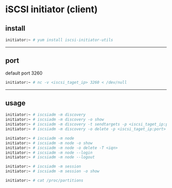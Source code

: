# iSCSI initiator (client)

## install

```bash
initiator:~ # yum install iscsi-initiator-utils
```


---

## port

default port 3260

```bash
initiator:~ # nc -v <iscsi_taget_ip> 3260 < /dev/null
```


---

## usage

```bash
initiator:~ # iscsiadm -m discovery
initiator:~ # iscsiadm -m discovery -o show
initiator:~ # iscsiadm -m discovery -t sendtargets -p <iscsi_taget_ip:port>
initiator:~ # iscsiadm -m discovery -o delete -p <iscsi_taget_ip:port>

initiator:~ # iscsiadm -m node
initiator:~ # iscsiadm -m node -o show
initiator:~ # iscsiadm -m node -o delete -T <iqn>
initiator:~ # iscsiadm -m node --login
initiator:~ # iscsiadm -m node --logout

initiator:~ # iscsiadm -m session
initiator:~ # iscsiadm -m session -o show

initiator:~ # cat /proc/partitions
```

